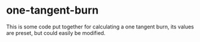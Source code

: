 # one-tangent-burn

This is some code put together for calculating a one tangent burn, its values are preset, but could easily be modified.
